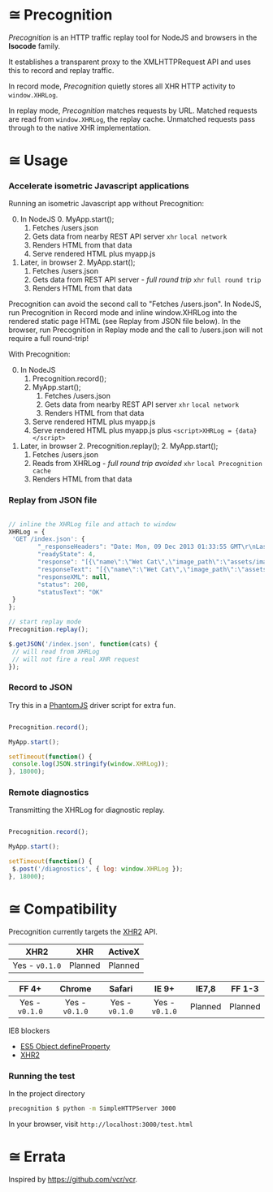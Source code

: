 # ≅ Precognition
*Precognition* is an HTTP traffic replay tool for NodeJS and browsers in the **Isocode** family.

It establishes a transparent proxy to the XMLHTTPRequest API and uses this to record and replay traffic.

In record mode, *Precognition* quietly stores all XHR HTTP activity to `window.XHRLog`.

In replay mode, *Precognition* matches requests by URL. Matched requests are read from `window.XHRLog`, the replay cache. Unmatched requests pass through to the native XHR implementation.



# ≅ Usage

### Accelerate isometric Javascript applications

Running an isometric Javascript app without Precognition:

0. In NodeJS
   0. MyApp.start();
      1. Fetches /users.json
      2. Gets data from nearby REST API server `xhr` `local network`
      2. Renders HTML from that data
   0. Serve rendered HTML plus myapp.js
1. Later, in browser
   2. MyApp.start();
      1. Fetches /users.json
      2. Gets data from REST API server - *full round trip* `xhr` `full round trip`
      2. Renders HTML from that data

Precognition can avoid the second call to "Fetches /users.json". In NodeJS, run Precognition in Record mode and inline window.XHRLog into the rendered static page HTML (see Replay from JSON file below). In the browser, run Precognition in Replay mode and the call to /users.json will not require a full round-trip!

With Precognition:

0. In NodeJS
   1. Precognition.record(); 
   0. MyApp.start();
      1. Fetches /users.json
      2. Gets data from nearby REST API server `xhr` `local network`
      2. Renders HTML from that data
   0. Serve rendered HTML plus myapp.js
   0. Serve rendered HTML plus myapp.js plus `<script>XHRLog = {data}</script>`
1. Later, in browser
   2. Precognition.replay();
   2. MyApp.start();
      1. Fetches /users.json
      2. Reads from XHRLog - *full round trip avoided* `xhr` `local Precognition cache`
      2. Renders HTML from that data


### Replay from JSON file
```javascript

// inline the XHRLog file and attach to window
XHRLog = {
 'GET /index.json': {
        "_responseHeaders": "Date: Mon, 09 Dec 2013 01:33:55 GMT\r\nLast-Modified: Tue, 03 Dec 2013 05:35:47 GMT\r\nServer: nginx/1.4.3\r\nConnection: keep-alive\r\nContent-Length: 181\r\nContent-Type: application/json\r\n",
        "readyState": 4,
        "response": "[{\"name\":\"Wet Cat\",\"image_path\":\"assets/images/cat2.jpg\"},{\"name\":\"Bitey Cat\",\"image_path\":\"assets/images/cat1.jpg\"},{\"name\":\"Surprised Cat\",\"image_path\":\"assets/images/cat3.jpg\"}]\n",
        "responseText": "[{\"name\":\"Wet Cat\",\"image_path\":\"assets/images/cat2.jpg\"},{\"name\":\"Bitey Cat\",\"image_path\":\"assets/images/cat1.jpg\"},{\"name\":\"Surprised Cat\",\"image_path\":\"assets/images/cat3.jpg\"}]\n",
        "responseXML": null,
        "status": 200,
        "statusText": "OK"
 }
};

// start replay mode
Precognition.replay();

$.getJSON('/index.json', function(cats) {
 // will read from XHRLog
 // will not fire a real XHR request
});
```



### Record to JSON

Try this in a [PhantomJS](http://phantomjs.org/) driver script for extra fun.

```javascript

Precognition.record();

MyApp.start();

setTimeout(function() {
 console.log(JSON.stringify(window.XHRLog));
}, 18000);

```



### Remote diagnostics

Transmitting the XHRLog for diagnostic replay.

```javascript

Precognition.record();

MyApp.start();

setTimeout(function() {
 $.post('/diagnostics', { log: window.XHRLog });
}, 18000);

```

# ≅ Compatibility

Precognition currently targets the [XHR2](http://www.w3.org/TR/XMLHttpRequest2/) API.

XHR2 | XHR | ActiveX
:---: | :---: | :---:
Yes - `v0.1.0` | Planned | Planned

FF 4+ | Chrome | Safari | IE 9+ | IE7,8 | FF 1-3
:---: | :---: | :---: | :---: | :---: | :---:
Yes - `v0.1.0` | Yes - `v0.1.0` | Yes - `v0.1.0` | Yes - `v0.1.0` | Planned | Planned

IE8 blockers
* [ES5 Object.defineProperty](http://kangax.github.io/es5-compat-table/#Object.defineProperty)
* [XHR2](http://caniuse.com/xhr2)




### Running the test

In the project directory
```bash
precognition $ python -m SimpleHTTPServer 3000
```

In your browser, visit `http://localhost:3000/test.html`



# ≅ Errata

Inspired by https://github.com/vcr/vcr.

